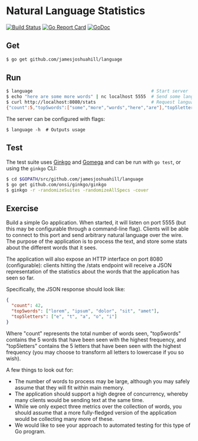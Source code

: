 # Natural Language Statistics

[![Build Status](https://travis-ci.org/jamesjoshuahill/language.svg?branch=master)](https://travis-ci.org/jamesjoshuahill/language) [![Go Report Card](https://goreportcard.com/badge/github.com/jamesjoshuahill/language)](https://goreportcard.com/report/github.com/jamesjoshuahill/language) [![GoDoc](https://godoc.org/github.com/jamesjoshuahill/language?status.svg)](https://godoc.org/github.com/jamesjoshuahill/language)

## Get

```bash
$ go get github.com/jamesjoshuahill/language
```

## Run

```bash
$ language                                             # Start server
$ echo "here are some more words" | nc localhost 5555  # Send some language
$ curl http://localhost:8080/stats                     # Request language stats
{"count":5,"top5words":["some","more","words","here","are"],"top5letters":["s","o","e","r","m"]}
```

The server can be configured with flags:
```
$ language -h  # Outputs usage
```

## Test

The test suite uses [Ginkgo](https://onsi.github.io/ginkgo/) and [Gomega](https://onsi.github.io/gomega/) and can be run with `go test`, or using the `ginkgo` CLI:

```bash
$ cd $GOPATH/src/github.com/jamesjoshuahill/language
$ go get github.com/onsi/ginkgo/ginkgo
$ ginkgo -r -randomizeSuites -randomizeAllSpecs -cover
```

## Exercise

Build a simple Go application. When started, it will listen on port 5555 (but this may be configurable through a command-line flag). Clients will be able to connect to this port and send arbitrary natural language over the wire. The purpose of the application is to process the text, and store some stats about the different words that it sees.

The application will also expose an HTTP interface on port 8080 (configurable): clients hitting the /stats endpoint will receive a JSON representation of the statistics about the words that the application has seen so far.

Specifically, the JSON response should look like:

```json
{
  "count": 42,
  "top5words": ["lorem", "ipsum", "dolor", "sit", "amet"],
  "top5letters": ["e", "t", "a", "o", "i"]
}
```

Where "count" represents the total number of words seen, "top5words" contains the 5 words that have been seen with the highest frequency, and "top5letters" contains the 5 letters that have been seen with the highest frequency (you may choose to transform all letters to lowercase if you so wish).

A few things to look out for:
* The number of words to process may be large, although you may safely assume that they will fit within main memory.
* The application should support a high degree of concurrency, whereby many clients would be sending text at the same time.
* While we only expect three metrics over the collection of words, you should assume that a more fully-fledged version of the application would be collecting many more of these.
* We would like to see your approach to automated testing for this type of Go program.
